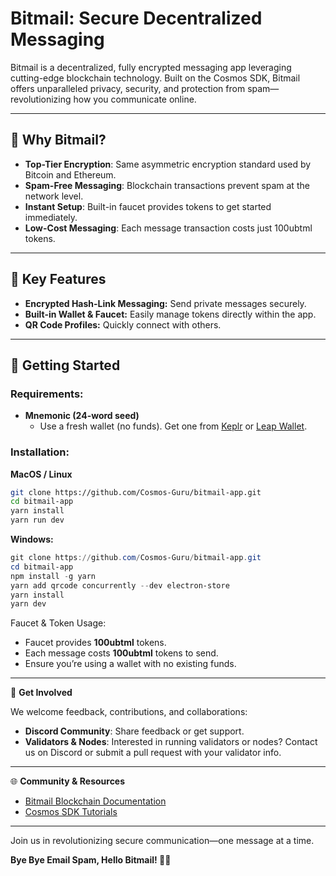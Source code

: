 # Bitmail: Secure Decentralized Messaging

Bitmail is a decentralized, fully encrypted messaging app leveraging cutting-edge blockchain technology. Built on the Cosmos SDK, Bitmail offers unparalleled privacy, security, and protection from spam—revolutionizing how you communicate online.

---

## 🔐 Why Bitmail?

- **Top-Tier Encryption**: Same asymmetric encryption standard used by Bitcoin and Ethereum.
- **Spam-Free Messaging**: Blockchain transactions prevent spam at the network level.
- **Instant Setup**: Built-in faucet provides tokens to get started immediately.
- **Low-Cost Messaging**: Each message transaction costs just 100ubtml tokens.

---

## 📱 Key Features

- **Encrypted Hash-Link Messaging:** Send private messages securely.
- **Built-in Wallet & Faucet:** Easily manage tokens directly within the app.
- **QR Code Profiles:** Quickly connect with others.

---

## 🚀 Getting Started

### Requirements:

- **Mnemonic (24-word seed)**  
  - Use a fresh wallet (no funds). Get one from [Keplr](https://www.keplr.app/) or [Leap Wallet](https://www.leapwallet.io/).

### Installation:

**MacOS / Linux**
```bash
git clone https://github.com/Cosmos-Guru/bitmail-app.git
cd bitmail-app
yarn install
yarn run dev
```

**Windows:**

```powershell
git clone https://github.com/Cosmos-Guru/bitmail-app.git
cd bitmail-app
npm install -g yarn
yarn add qrcode concurrently --dev electron-store
yarn install
yarn dev
```
Faucet & Token Usage:

- Faucet provides **100ubtml** tokens.
- Each message costs **100ubtml** tokens to send.
- Ensure you’re using a wallet with no existing funds.

---

🚀 **Get Involved**

We welcome feedback, contributions, and collaborations:

- **Discord Community**: Share feedback or get support.
- **Validators & Nodes**: Interested in running validators or nodes? Contact us on Discord or submit a pull request with your validator info.

---

🌐 **Community & Resources**

- [Bitmail Blockchain Documentation](https://github.com/Cosmos-Guru/bitmail)
- [Cosmos SDK Tutorials](https://www.cosmos-journey.io/)

---

Join us in revolutionizing secure communication—one message at a time.

**Bye Bye Email Spam, Hello Bitmail! 🚀📨**
